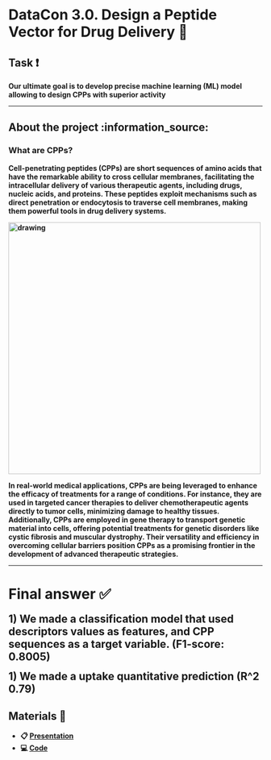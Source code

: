 <h1> DataCon 3.0. Design a Peptide Vector for Drug Delivery 🔬</h1>

<h2 align="left">Task ❗️</h2>

**Our ultimate goal is to develop precise machine learning (ML) model allowing to <strong> design CPPs with superior activity**

---
<h2> About the project :information_source: </h2>
<h3> What are CPPs? </h3>

   <strong> Cell-penetrating peptides (CPPs) </strong> are short sequences of amino acids that have the remarkable ability to cross cellular membranes, facilitating the intracellular delivery of various therapeutic agents, including drugs, nucleic acids, and proteins. These peptides exploit mechanisms such as direct penetration or endocytosis to traverse cell membranes, making them powerful tools in drug delivery systems.

<img src="https://github.com/acid-design-lab/DataCon24/assets/82499756/2f5822f6-cac3-492f-9a73-40b3d3e60b3e" alt="drawing" width="500"/>

   In real-world medical applications, CPPs are being leveraged to enhance the efficacy of treatments for a range of conditions. For instance, they are used in targeted cancer therapies to deliver chemotherapeutic agents directly to tumor cells, minimizing damage to healthy tissues. Additionally, CPPs are employed in gene therapy to transport genetic material into cells, offering potential treatments for genetic disorders like cystic fibrosis and muscular dystrophy. Their versatility and efficiency in overcoming cellular barriers position CPPs as a promising frontier in the development of advanced therapeutic strategies.
 
---

<h1 align="left">Final answer ✅</h1>

<span style="font-size:1.5em;">1) We made a classification model that used **descriptors values** as features, and **CPP sequences** as a target variable. (F1-score: **0.8005**)

<span style="font-size:1.5em;">1) We made a uptake quantitative prediction (R^2  **0.79**) </span> 

<h2 align="left"> Materials 📖</h2>

* 📋 <a href="" target="_blank">Presentation</a>
* 💻 <a href="https://github.com/uzlova/datacon2024/blob/main/main.ipynb" target="_blank">Code</a>


